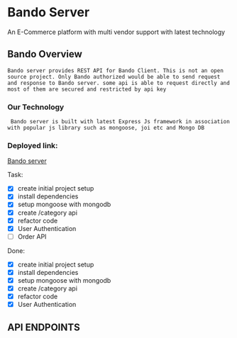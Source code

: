 # Bando Server

An E-Commerce platform with multi vendor support with latest technology

## Bando Overview

`Bando server provides REST API for Bando Client. This is not an open source project. Only Bando authorized would be able to send request and response to Bando server. some api is able to request directly and most of them are secured and restricted by api key `

### Our Technology

` Bando server is built with latest Express Js framework in association with popular js library such as mongoose, joi etc and Mongo DB`

### Deployed link:

[Bando server](https://pacific-waters-78461.herokuapp.com/)

Task:

- [x] create initial project setup
- [x] install dependencies
- [x] setup mongoose with mongodb
- [x] create /category api
- [x] refactor code
- [x] User Authentication
- [ ] Order API

Done:

- [x] create initial project setup
- [x] install dependencies
- [x] setup mongoose with mongodb
- [x] create /category api
- [x] refactor code
- [x] User Authentication

## API ENDPOINTS




